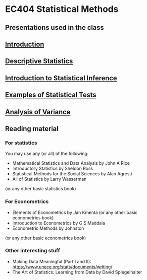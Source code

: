 # EC404 Statistical Methods

## Presentations used in the class

## [Introduction](../master/index.org)
## [Descriptive Statistics](../master/descriptive-statistics.org)
## [Introduction to Statistical Inference](statistical-inference.html)
## [Examples of Statistical Tests](statistical-tests-examples.html)
## [Analysis of Variance](anova.html)

## Reading material

### For statistics

You may use any (or all) of the following:

+ Mathematical Statistics and Data Analysis by John A Rice
+ Introductory Statistics by Sheldon Ross
+ Statistical Methods for the Social Sciences by Alan Agresti
+ All of Statistics by Larry Wasserman

(or any other basic statistics book)

### For Econometrics
+ Elements of Econometrics by Jan Kmenta (or any other basic econometrics book)
+ Introduction to Econometrics by G S Maddala
+ Econometric Methods by Johnston

(or any other basic econometrics book)

### Other interesting stuff
+ Making Data Meaningful (Part I and II): https://www.unece.org/stats/documents/writing/
+ The Art of Statistics: Learning from Data by David Spiegelhalter
